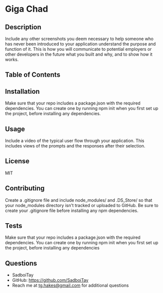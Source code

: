 
  # Giga Chad

  ## Description
  Include any other screenshots you deem necessary to help someone who has never been introduced to your application understand the purpose and function of it. This is how you will communicate to potential employers or other developers in the future what you built and why, and to show how it works.

  ## Table of Contents

  ## Installation
  Make sure that your repo includes a package.json with the required dependencies. You can create one by running npm init when you first set up the project, before installing any dependencies.

  ## Usage
  Include a video of the typical user flow through your application. This includes views of the prompts and the responses after their selection.

  ## License
  MIT

  ## Contributing
  Create a .gitignore file and include node_modules/ and .DS_Store/ so that your node_modules directory isn't tracked or uploaded to GitHub. Be sure to create your .gitignore file before installing any npm dependencies.

  ## Tests
  Make sure that your repo includes a package.json with the required dependencies. You can create one by running npm init when you first set up the project, before installing any dependencies

  ## Questions

  * SadboiTay
  * GitHub: https://github.com/SadboiTay
  * Reach me at tg.hakes@gmail.com for additional questions
  